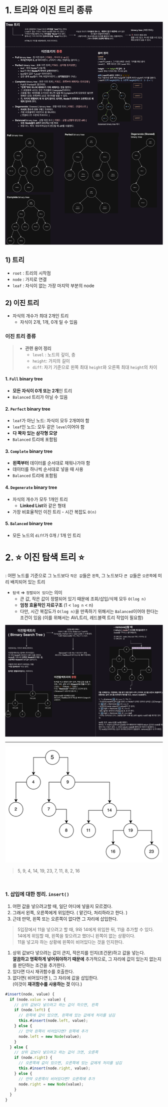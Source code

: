# 1. 트리와 이진 트리 종류

![트리와 이진틀리 종류](/자료구조/images/treeandbinarytree.png)

## 1) 트리

- `root` : 트리의 시작점
- `node` : 가지로 연결
- `leaf` : 자식이 없는 가장 마지막 부분의 node

## 2) 이진 트리

- 자식의 개수가 최대 2개인 트리
  - 자식이 2개, 1개, 0개 일 수 있음

### 이진 트리 종류

> - **관련 용어 정리**
>   - `level` : 노드의 깊이, 층
>   - `height`: 가지의 길이
>   - `diff`: 자기 기준으로 왼쪽 최대 `height`와 오른쪽 최대 `height`의 차이

#### 1. `Full` binary tree

- **모든 자식이 0개 또는 2개**인 트리
- `Balanced` 트리가 아닐 수 있음

#### 2. `Perfect` binary tree

- `leaf`가 아닌 노드: 자식이 모두 2개여야 함
- `leaf`인 노드: 모두 같은 `level`이어야 함
- **다 꽉차 있는 삼각형 모양**
- `Balanced` 트리에 포함됨

#### 3. `Complete` binary tree

- **왼쪽부터** 데이터를 순서대로 채워나가야 함
- 데이터를 하나씩 순서대로 넣을 때 사용
- `Balanced` 트리에 포함됨

#### 4. `Degenerate` binary tree

- 자식의 개수가 모두 1개인 트리
  - **Linked List**와 같은 형태
- 가장 비효율적인 이진 트리 - 시간 복잡도 `O(n)`

#### 5. `Balanced` binary tree

- 모든 노드의 `diff`가 0개 / 1개 인 트리

# 2. ⭐️ 이진 탐색 트리 ⭐️

: 어떤 노드를 기준으로 그 노드보다 `작은 값`들은 `왼쪽`, 그 노드보다 `큰 값`들은 `오른쪽`에 미리 배치되어 있는 트리

- `탐색` ⇒ `정렬되어 있다`는 의미
  - 큰 값, 작은 값이 정렬되어 있기 때문에 조회/삽입/삭제 모두 `O(log n)`
  - **엄청 효율적인 자료구조** (1 < `log n` < n)
  - 다만, 시간 복잡도가 `O(log n)`을 만족하기 위해서는 `Balanced`이어야 한다는 조건이 있음 (이를 위해서는 AVL트리, 레드블랙 트리 작업이 필요함)

![이진탐색트리](/자료구조/images/binarysearchtree.png)

---

![이진탐색트리 삽입](/자료구조/images/binarysearchtree_img.png)

> 5, 9, 4, 14, 19, 23, 7, 11, 8, 2, 16

<br/>

### 1. 삽입에 대한 정리. `insert()`

1. 어떤 값을 넣으려고할 때, 일단 어디에 넣을지 모르겠다.
2. 그래서 왼쪽, 오른쪽에게 위임한다. ( 맡긴다, 처리하라고 한다. )
3. 근데 만약, 왼쪽 또는 오른쪽이 없다면 그 자리에 삽입한다.

> 5입장에서 11을 넣으려고 할 때, 9와 14에게 위임한 뒤, 11을 추가할 수 있다.<br/>
> 14에게 위임할 때, 왼쪽을 찾으려고 했더니 왼쪽이 없는 상황이다.<br/>
> 11을 넣고자 하는 상황에 왼쪽이 비어있다는 것을 인지한다.

1. 상위 값보다 넣으려는 값이 큰지, 작은지를 인지(조건문)하고 값을 넣는다.<br/>
   **깔끔하고 명확하게 넣어줘야하기 때문에** 추가적으로, 그 자리에 값이 있는지 없는지를 판단하는 조건을 추가한다.
2. 있다면 다시 재귀함수를 호출한다.
3. 없다면( 비어있다면 ), 그 자리에 값을 삽입한다.<br/>
   (이것이 **재귀함수를 사용하는 것** 이다.)

```javascript
#insert(node, value) {
  if (node.value > value) {
    // 상위 값보다 넣으려고 하는 값이 작으면, 왼쪽
    if (node.left) {
      // 왼쪽에 값이 있으면, 왼쪽에 있는 값에게 처리를 넘김
      this.#insert(node.left, value);
    } else {
      // 만약 왼쪽이 비어있다면? 왼쪽에 추가
      node.left = new Node(value);
    }
  } else {
    // 상위 값보다 넣으려고 하는 값이 크면, 오른쪽
    if (node.right) {
      // 오른쪽에 값이 있으면, 오른쪽에 있는 값에게 처리를 넘김
      this.#insert(node.right, value);
    } else {
      // 만약 오른쪽이 비어있다면? 오른쪽에 추가
      node.right = new Node(value);
    }
  }
}
```
